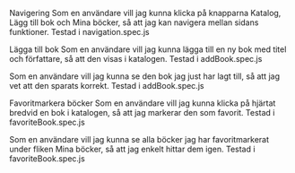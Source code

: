 Navigering
Som en användare vill jag kunna klicka på knapparna Katalog, Lägg till bok och Mina böcker, så att jag kan navigera mellan sidans funktioner.
Testad i navigation.spec.js

Lägga till bok
Som en användare vill jag kunna lägga till en ny bok med titel och författare, så att den visas i katalogen.
Testad i addBook.spec.js

Som en användare vill jag kunna se den bok jag just har lagt till, så att jag vet att den sparats korrekt.
Testad i addBook.spec.js

Favoritmarkera böcker
Som en användare vill jag kunna klicka på hjärtat bredvid en bok i katalogen, så att jag markerar den som favorit.
Testad i favoriteBook.spec.js

Som en användare vill jag kunna se alla böcker jag har favoritmarkerat under fliken Mina böcker, så att jag enkelt hittar dem igen.
Testad i favoriteBook.spec.js